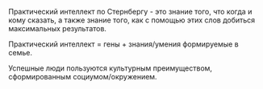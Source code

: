 Практический интеллект по Стернбергу - это знание того, что когда и кому сказать, а также знание того, как с помощью этих слов добиться максимальных результатов.

Практический интеллект = гены + знания/умения формируемые в семье.

Успешные люди пользуются культурным преимуществом, сформированным социумом/окружением.